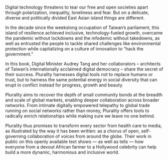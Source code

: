 Digital technology threatens to tear our free and open societies apart through polarization, inequality, loneliness and fear. But on a delicate, diverse and politically divided East Asian island things are different.

In the decade since the weekslong occupation of Taiwan’s parliament, this island of resilience achieved inclusive, technology-fueled growth, overcame the pandemic without lockdowns and the infodemic without takedowns, as well as entrusted the people to tackle shared challenges like environmental protection while capitalizing on a culture of innovation to “hack the government.”

In this book, Digital Minister Audrey Tang and her collaborators – architects of Taiwan’s internationally acclaimed digital democracy – share the secret of their success. Plurality harnesses digital tools not to replace humans or trust, but to harness the same potential energy in social diversity that can erupt in conflict instead for progress, growth and beauty.

Plurality aims to recover the depth of small community bonds at the breadth and scale of global markets, enabling deeper collaboration across broader networks. From intimate digitally empowered telepathy to global trade running on social networks rather than money, Plurality offers tools to radically enrich relationships while making sure we leave no one behind.

Plurality thus promises to transform every sector from health care to media, as illustrated by the way it has been written: as a chorus of open, self-governing collaboration of voices from around the globe. Their work in public on this openly available text shows  — as well as tells — how everyone from a devout African farmer to a Hollywood celebrity can help build a more dynamic, harmonious and inclusive world.
